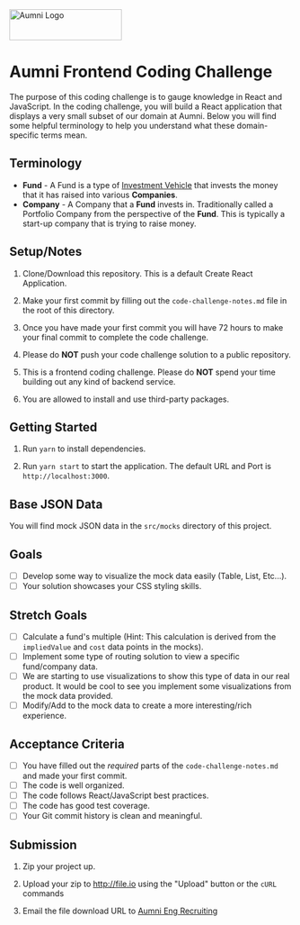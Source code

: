 <img src="https://aumni-public.s3.amazonaws.com/AumniLogoColor.png" alt="Aumni Logo" width="200" height="55">

# Aumni Frontend Coding Challenge
The purpose of this coding challenge is to gauge knowledge in React and JavaScript. In the coding challenge, you will build a React application that displays a very small subset of our domain at Aumni. Below you will find some helpful terminology to help you understand what these domain-specific terms mean.

## Terminology
- **Fund** - A Fund is a type of [Investment Vehicle](https://www.investopedia.com/terms/i/investmentvehicle.asp) that invests the money that it has raised into various **Companies**.
- **Company** - A Company that a **Fund** invests in. Traditionally called a Portfolio Company from the perspective of the **Fund**. This is typically a start-up company that is trying to raise money.

## Setup/Notes
1. Clone/Download this repository. This is a default Create React Application.

2. Make your first commit by filling out the `code-challenge-notes.md` file in the root of this directory.

3. Once you have made your first commit you will have 72 hours to make your final commit to complete the code challenge.

4. Please do **NOT** push your code challenge solution to a public repository.

5. This is a frontend coding challenge. Please do **NOT** spend your time building out any kind of backend service.

6. You are allowed to install and use third-party packages.

## Getting Started
1. Run `yarn` to install dependencies.

2. Run `yarn start` to start the application. The default URL and Port is `http://localhost:3000`.
   
## Base JSON Data
You will find mock JSON data in the `src/mocks` directory of this project.

## Goals
- [ ] Develop some way to visualize the mock data easily (Table, List, Etc...).
- [ ] Your solution showcases your CSS styling skills.

## Stretch Goals
- [ ] Calculate a fund's multiple (Hint: This calculation is derived from the `impliedValue` and `cost` data points in the mocks).
- [ ] Implement some type of routing solution to view a specific fund/company data.
- [ ] We are starting to use visualizations to show this type of data in our real product. 
      It would be cool to see you implement some visualizations from the mock data provided.
- [ ] Modify/Add to the mock data to create a more interesting/rich experience.
  
## Acceptance Criteria
- [ ] You have filled out the _required_ parts of the `code-challenge-notes.md` and made your first commit.
- [ ] The code is well organized.
- [ ] The code follows React/JavaScript best practices.
- [ ] The code has good test coverage.
- [ ] Your Git commit history is clean and meaningful.

## Submission
1. Zip your project up.

2. Upload your zip to http://file.io using the "Upload" button or the `cURL` commands

3. Email the file download URL to [Aumni Eng Recruiting](mailto:eng-recruiting@aumni.fund)
